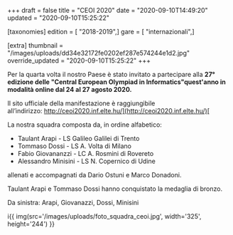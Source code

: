 +++
draft = false
title = "CEOI 2020"
date = "2020-09-10T14:49:20"
updated = "2020-09-10T15:25:22"

[taxonomies]
edition = [ "2018-2019",]
gare = [ "internazionali",]

[extra]
thumbnail = "/images/uploads/dd34e32172fe0202ef287e574244e1d2.jpg"
override_updated = "2020-09-10T15:25:22"
+++

Per la quarta volta il nostro Paese è stato invitato a partecipare alla **27° edizione delle "Central European Olympiad in Informatics"**quest'anno in modalità online dal 24 al 27 agosto 2020**.**

Il sito ufficiale della manifestazione è raggiungibile all’indirizzo: [http://ceoi2020.inf.elte.hu/](http://ceoi2020.inf.elte.hu/)[<br/>](https://ceoi.sk/)

La nostra squadra composta da, in ordine alfabetico:

- Taulant Arapi - LS Galileo Galilei di Trento
- Tommaso Dossi - LS A. Volta di Milano
- Fabio Giovananzzi - LC A. Rosmini di Rovereto
- Alessandro Minisini - LS N. Copernico di Udine

allenati e accompagnati da Dario Ostuni e Marco Donadoni.

Taulant Arapi e Tommaso Dossi hanno conquistato la medaglia di bronzo.

Da sinistra: Arapi, Giovanazzi, Dossi, Minisini

i{{ img(src='/images/uploads/foto_squadra_ceoi.jpg', width='325', height='244') }}
